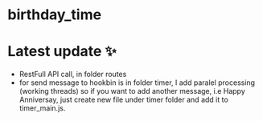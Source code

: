 # birthday_time

# Latest update ✨

- RestFull API call, in folder routes
- for send message to hookbin is in folder timer, I add paralel processing (working threads) so if you want to add another message, i.e Happy Anniversay, just create new file under timer folder and add it to timer_main.js.
